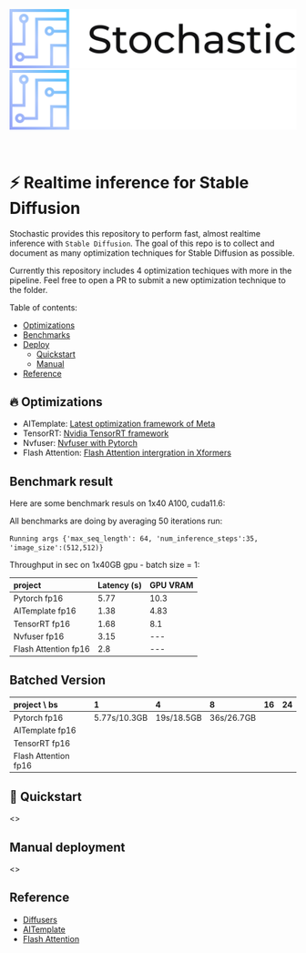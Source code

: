<p align="center">
  <img src=".github/stochastic_logo_light.svg#gh-light-mode-only" width="600" alt="Stochastic.ai"/>
  <img src=".github/stochastic_logo_dark.svg#gh-dark-mode-only" width="600" alt="Stochastic.ai"/>
</p>

<br>

# ⚡️ Realtime inference for Stable Diffusion

Stochastic provides this repository to perform fast, almost realtime inference with `Stable Diffusion`. The goal of this repo is to collect and document as many optimization techniques for Stable Diffusion as possible. 

Currently this repository includes 4 optimization techiques with more in the pipeline. Feel free to open a PR to submit a new optimization technique to the folder.

<!-- TOC -->
Table of contents:
- [Optimizations](#-optimizations)
- [Benchmarks](#benchmark-result)
- [Deploy](#deployment)
    - [Quickstart](#-quickstart)
    - [Manual](#manual)
- [Reference](#reference)
<!-- /TOC -->

## 🔥 Optimizations

- AITemplate: [Latest optimization framework of Meta](https://github.com/facebookincubator/AITemplate)
- TensorRT: [Nvidia TensorRT framework](https://github.com/NVIDIA/TensorRT)
- Nvfuser: [Nvfuser with Pytorch](https://pytorch.org/blog/introducing-nvfuser-a-deep-learning-compiler-for-pytorch/)
- Flash Attention: [Flash Attention intergration in Xformers](https://github.com/facebookresearch/xformers)

## Benchmark result

Here are some benchmark resuls on 1x40 A100, cuda11.6:

All benchmarks are doing by averaging 50 iterations run:
```
Running args {'max_seq_length': 64, 'num_inference_steps':35, 'image_size':(512,512)}
```
Throughput in sec on 1x40GB gpu - batch size = 1:

| project                | Latency (s) | GPU VRAM  |
| :--------------------- | :---------- | :------   |
| Pytorch           fp16 |  5.77       |  10.3     |
| AITemplate        fp16 |  1.38       |  4.83     |
| TensorRT          fp16 |  1.68       |  8.1      |
| Nvfuser           fp16 |  3.15       |  ---      |
| Flash Attention   fp16 |  2.8        |  ---      |

## Batched Version

| project           \ bs |      1        |     4         |    8          |    16             |   24              | 
| :--------------------- | :------------ | :------------ | :------------ | :---------------- | :---------------- |
| Pytorch           fp16 | 5.77s/10.3GB  | 19s/18.5GB    | 36s/26.7GB    |                   |                   |
| AITemplate        fp16 |               |               |               |                   |                   |
| TensorRT          fp16 |               |               |               |                   |                   |
| Flash Attention   fp16 |               |               |               |                   |                   |

## 🚀 Quickstart

<>

## Manual deployment

<>

## Reference

- [Diffusers](https://github.com/huggingface/diffusers)
- [AITemplate](https://github.com/facebookincubator/AITemplate)
- [Flash Attention](https://www.photoroom.com/tech/stable-diffusion-100-percent-faster-with-memory-efficient-attention/)
